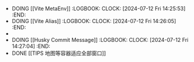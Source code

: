- DOING [[Vite MetaEnv]]
  :LOGBOOK:
  CLOCK: [2024-07-12 Fri 14:25:53]
  :END:
- DOING [[Vite Alias]]
  :LOGBOOK:
  CLOCK: [2024-07-12 Fri 14:26:05]
  :END:
-
- DOING [[Husky Commit Message]]
  :LOGBOOK:
  CLOCK: [2024-07-12 Fri 14:27:04]
  :END:
- DONE [[TIPS 地图等容器适应全部窗口]]